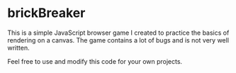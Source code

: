 # brickBreaker
This is a simple JavaScript browser game I created to practice the basics of rendering on a canvas.
The game contains a lot of bugs and is not very well written.

Feel free to use and modify this code for your own projects.
